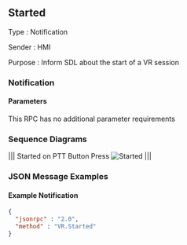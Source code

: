 ## Started

Type
: Notification

Sender
: HMI

Purpose
: Inform SDL about the start of a VR session

### Notification

#### Parameters

This RPC has no additional parameter requirements

### Sequence Diagrams
|||
Started on PTT Button Press
![Started](./assets/Started.png)
|||

### JSON Message Examples

#### Example Notification

```json
{
  "jsonrpc" : "2.0",
  "method" : "VR.Started"
}
```

